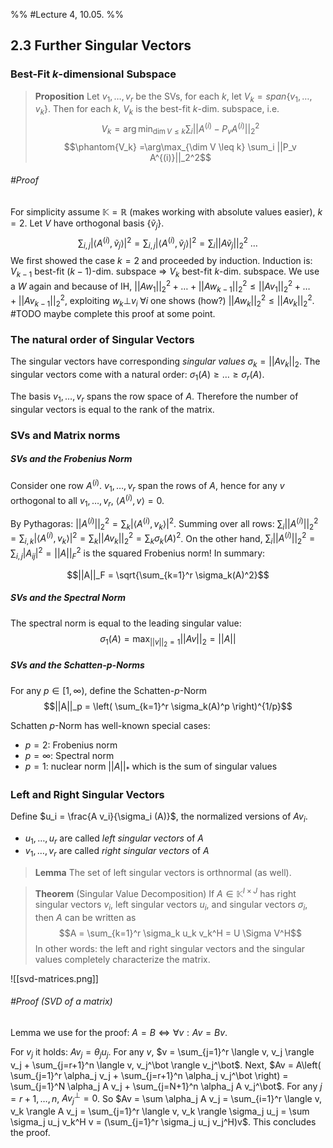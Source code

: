 %% #Lecture 4, 10.05. %%

## 2.3 Further Singular Vectors
### Best-Fit $k$-dimensional Subspace

> **Proposition**
> Let $v_1, \dots, v_r$ be the SVs, for each $k$, let $V_k = span\{v_1,\dots,v_k\}$. Then for each $k$, $V_k$ is the best-fit $k$-dim. subspace, i.e. $$V_k = \arg\min_{\dim V \leq k} \sum_i ||A^{(i)} - P_v A^{(i)}||_2^2$$$$\phantom{V_k} =\arg\max_{\dim V \leq k} \sum_i ||P_v A^{(i)}||_2^2$$

###### #Proof 
For simplicity assume $\mathbb K = \mathbb R$ (makes working with absolute values easier), $k=2$.
Let $V$ have orthogonal basis $\{\tilde v_j\}$.
$$\sum_{i,j} |\langle A^{(i)}, \tilde{v}_j \rangle|^2 = \sum_{i,j} |\langle A^{(i)}, \tilde v_j\rangle|^2 = \sum_i ||A\tilde v_j||_2^2 ~ \dots$$
We first showed the case $k=2$ and proceeded by induction. Induction is: $V_{k-1}$ best-fit $(k-1)$-dim. subspace => $V_k$ best-fit $k$-dim. subspace. We use a $W$ again and because of IH, $||Aw_1||_2^2 + \dots + ||Aw_{k-1}||_2^2 \leq ||Av_1||_2^2 + \dots + ||Av_{k-1}||_2^2$, exploiting $w_k \bot v_i \;\forall i$ one shows (how?) $||A w_k||_2^2 \leq ||A v_k||_2^2$.
#TODO maybe complete this proof at some point.

### The natural order of Singular Vectors
The singular vectors have corresponding *singular values* $\sigma_k = ||A v_k||_2$. The singular vectors come with a natural order: $\sigma_1(A) \geq \dots \geq \sigma_r(A)$.

The basis $v_1, \dots, v_r$ spans the row space of $A$. Therefore the number of singular vectors is equal to the rank of the matrix.

### SVs and Matrix norms
##### SVs and the Frobenius Norm
Consider one row $A^{(i)}$. $v_1, \dots, v_r$ span the rows of $A$, hence for any $v$ orthogonal to all $v_1, \dots, v_r$, $\langle A^{(i)}, v \rangle = 0$.

By Pythagoras: $||A^{(i)}||_2^2 = \sum_k |\langle A^{(i)}, v_k\rangle|^2$. Summing over all rows: $\sum_i ||A^{(i)}||_2^2 = \sum_{i,k} |\langle A^{(i)}, v_k \rangle|^2 = \sum_k ||A v_k||_2^2 = \sum_k \sigma_k(A)^2$. On the other hand, $\sum_i ||A^{(i)}||_2^2 = \sum_{i,j} |A_{ij}|^2 = ||A||_F^2$ is the squared Frobenius norm! In summary:

$$||A||_F = \sqrt{\sum_{k=1}^r \sigma_k(A)^2}$$
##### SVs and the Spectral Norm
The spectral norm is equal to the leading singular value:
$$\sigma_1(A) = \max_{||v||_2 = 1} ||Av||_2 = ||A||$$
##### SVs and the Schatten-$p$-Norms
For any $p \in [1, \infty)$, define the Schatten-$p$-Norm
$$||A||_p = \left( \sum_{k=1}^r \sigma_k(A)^p \right)^{1/p}$$

Schatten $p$-Norm has well-known special cases:
- $p=2$: Frobenius norm
- $p=\infty$: Spectral norm
- $p=1$: nuclear norm $||A||_\ast$ which is the sum of singular values

### Left and Right Singular Vectors
Define $u_i = \frac{A v_i}{\sigma_i (A)}$, the normalized versions of $Av_i$.
- $u_1, \dots, u_r$ are called *left singular vectors* of $A$
- $v_1, \dots, v_r$ are called *right singular vectors* of $A$

> **Lemma**
> The set of left singular vectors is orthnormal (as well).

> **Theorem** (Singular Value Decomposition)
> If $A \in \mathbb K^{I \times J}$ has right singular vectors $v_i$, left singular vectors $u_i$, and singular vectors $\sigma_i$, then $A$ can be written as
> $$A = \sum_{k=1}^r \sigma_k u_k v_k^H = U \Sigma V^H$$
> In other words: the left and right singular vectors and the singular values completely characterize the matrix.

![[svd-matrices.png]]


###### #Proof (SVD of a matrix)
Lemma we use for the proof: $A = B \Leftrightarrow \forall v: Av = Bv$.

For $v_j$ it holds: $A v_j = \theta_j u_j$. For any $v$, $v = \sum_{j=1}^r \langle v, v_j \rangle v_j + \sum_{j=r+1}^n \langle v, v_j^\bot \rangle v_j^\bot$. Next, $Av = A\left( \sum_{j=1}^r \alpha_j v_j + \sum_{j=r+1}^n \alpha_j v_j^\bot \right) = \sum_{j=1}^N \alpha_j A v_j + \sum_{j=N+1}^n \alpha_j A v_j^\bot$. For any $j = r+1,\dots,n$, $A v_j^\bot = 0$. So $Av = \sum \alpha_j A v_j = \sum_{i=1}^r \langle v, v_k \rangle A v_j = \sum_{j=1}^r \langle v, v_k \rangle \sigma_j u_j = \sum \sigma_j u_j v_k^H v = (\sum_{j=1}^r \sigma_j u_j v_j^H)v$. This concludes the proof.
